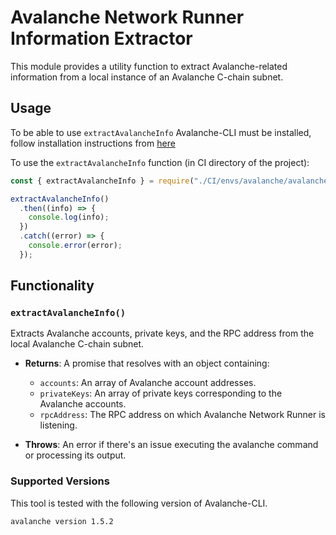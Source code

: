 # Avalanche Network Runner Information Extractor

This module provides a utility function to extract Avalanche-related information from a local instance of an Avalanche C-chain subnet.

## Usage
To be able to use `extractAvalancheInfo` Avalanche-CLI must be installed, follow installation instructions from [here](https://docs.avax.network/tooling/cli-guides/install-avalanche-cli)

To use the `extractAvalancheInfo` function (in CI directory of the project):

```javascript
const { extractAvalancheInfo } = require("./CI/envs/avalanche/avalanche.js");

extractAvalancheInfo()
  .then((info) => {
    console.log(info);
  })
  .catch((error) => {
    console.error(error);
  });
```

## Functionality

### `extractAvalancheInfo()`

Extracts Avalanche accounts, private keys, and the RPC address from the local Avalanche C-chain subnet.

- **Returns**: A promise that resolves with an object containing:

  - `accounts`: An array of Avalanche account addresses.
  - `privateKeys`: An array of private keys corresponding to the Avalanche accounts.
  - `rpcAddress`: The RPC address on which Avalanche Network Runner is listening.

- **Throws**: An error if there's an issue executing the avalanche command or processing its output.

### Supported Versions

This tool is tested with the following version of Avalanche-CLI.

```
avalanche version 1.5.2
```
